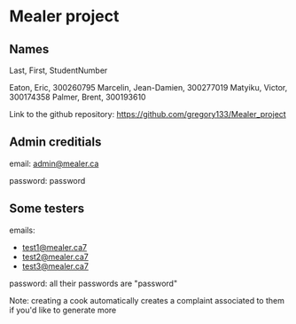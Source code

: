 # Mealer project

## Names
Last, 	  First, 	StudentNumber

Eaton,	  Eric, 	300260795
Marcelin, Jean-Damien, 	300277019
Matyiku,  Victor, 	300174358
Palmer,   Brent, 	300193610


Link to the github repository:
https://github.com/gregory133/Mealer_project


## Admin creditials

email: admin@mealer.ca

password: password

## Some testers

emails:
- test1@mealer.ca7
- test2@mealer.ca7
- test3@mealer.ca7

password: all their passwords are "password"

Note: creating a cook automatically creates a complaint associated to them if you'd like to generate more
